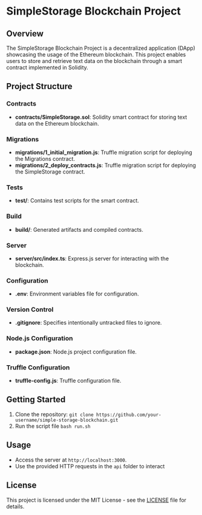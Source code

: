 # SimpleStorage Blockchain Project

## Overview

The SimpleStorage Blockchain Project is a decentralized application (DApp) showcasing the usage of the Ethereum blockchain. This project enables users to store and retrieve text data on the blockchain through a smart contract implemented in Solidity.

## Project Structure

### Contracts

- **contracts/SimpleStorage.sol**: Solidity smart contract for storing text data on the Ethereum blockchain.

### Migrations

- **migrations/1_initial_migration.js**: Truffle migration script for deploying the Migrations contract.
- **migrations/2_deploy_contracts.js**: Truffle migration script for deploying the SimpleStorage contract.

### Tests

- **test/**: Contains test scripts for the smart contract.

### Build

- **build/**: Generated artifacts and compiled contracts.

### Server

- **server/src/index.ts**: Express.js server for interacting with the blockchain.

### Configuration

- **.env**: Environment variables file for configuration.

### Version Control

- **.gitignore**: Specifies intentionally untracked files to ignore.

### Node.js Configuration

- **package.json**: Node.js project configuration file.

### Truffle Configuration

- **truffle-config.js**: Truffle configuration file.

## Getting Started

1. Clone the repository: `git clone https://github.com/your-username/simple-storage-blockchain.git`
2. Run the script file `bash run.sh`

## Usage

- Access the server at `http://localhost:3000`.
- Use the provided HTTP requests in the `api` folder to interact 



## License

This project is licensed under the MIT License - see the [LICENSE](LICENSE) file for details.
